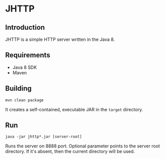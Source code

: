 # JHTTP

## Introduction

JHTTP is a simple HTTP server written in the Java 8.

## Requirements

* Java 8 SDK
* Maven

## Building

    mvn clean package

It creates a self-contained, executable JAR in the `target` directory.

## Run

    java -jar jhttp*.jar [server-root]

Runs the server on 8888 port. Optional parameter points to the server root
directory. If it's absent, then the current directory will be used.